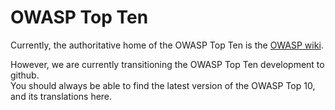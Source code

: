 OWASP Top Ten
=============

Currently, the authoritative home of the OWASP Top Ten is the [OWASP wiki](https://www.owasp.org/index.php/Category:OWASP_Top_Ten_Project).

However, we are currently transitioning the OWASP Top Ten development to github.   
You should always be able to find the latest version of the OWASP Top 10, and its translations here.
